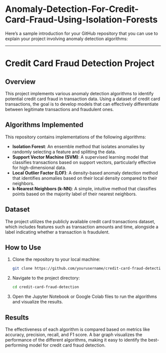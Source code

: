 # Anomaly-Detection-For-Credit-Card-Fraud-Using-Isolation-Forests
Here’s a sample introduction for your GitHub repository that you can use to explain your project involving anomaly detection algorithms:

---

# Credit Card Fraud Detection Project

## Overview

This project implements various anomaly detection algorithms to identify potential credit card fraud in transaction data. Using a dataset of credit card transactions, the goal is to develop models that can effectively differentiate between legitimate transactions and fraudulent ones.

## Algorithms Implemented

This repository contains implementations of the following algorithms:

- **Isolation Forest**: An ensemble method that isolates anomalies by randomly selecting a feature and splitting the data.
- **Support Vector Machine (SVM)**: A supervised learning model that classifies transactions based on support vectors, particularly effective for high-dimensional data.
- **Local Outlier Factor (LOF)**: A density-based anomaly detection method that identifies anomalies based on their local density compared to their neighbors.
- **k-Nearest Neighbors (k-NN)**: A simple, intuitive method that classifies points based on the majority label of their nearest neighbors.

## Dataset

The project utilizes the publicly available credit card transactions dataset, which includes features such as transaction amounts and time, alongside a label indicating whether a transaction is fraudulent.

## How to Use

1. Clone the repository to your local machine:
   ```bash
   git clone https://github.com/yourusername/credit-card-fraud-detection.git
   ```

2. Navigate to the project directory:
   ```bash
   cd credit-card-fraud-detection
   ```

3. Open the Jupyter Notebook or Google Colab files to run the algorithms and visualize the results.

## Results

The effectiveness of each algorithm is compared based on metrics like accuracy, precision, recall, and F1 score. A bar graph visualizes the performance of the different algorithms, making it easy to identify the best-performing model for credit card fraud detection.

